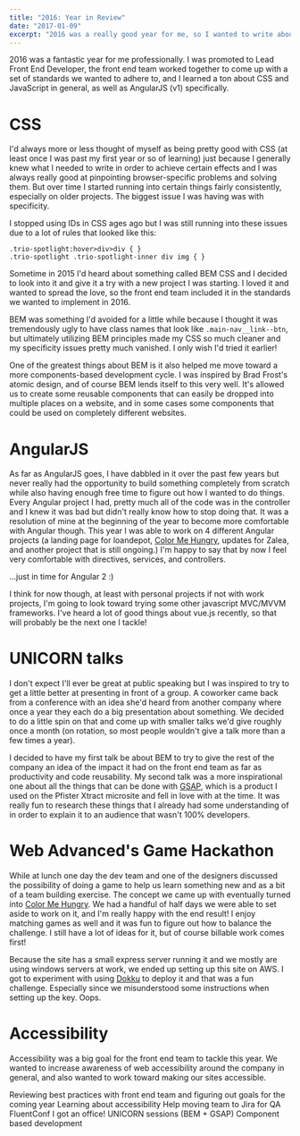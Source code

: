 ```yaml
---
title: "2016: Year in Review"
date: "2017-01-09"
excerpt: "2016 was a really good year for me, so I wanted to write about it."
---
```


2016 was a fantastic year for me professionally. I was promoted to Lead Front End Developer, the front end team worked together to come up with a set of standards we wanted to adhere to, and I learned a ton about CSS and JavaScript in general, as well as AngularJS (v1) specifically.

CSS
===

I'd always more or less thought of myself as being pretty good with CSS (at least once I was past my first year or so of learning) just because I generally knew what I needed to write in order to achieve certain effects and I was always really good at pinpointing browser-specific problems and solving them. But over time I started running into certain things fairly consistently, especially on older projects. The biggest issue I was having was with specificity.

I stopped using IDs in CSS ages ago but I was still running into these issues due to a lot of rules that looked like this:

```
.trio-spotlight:hover>div>div { }
.trio-spotlight .trio-spotlight-inner div img { }
```

Sometime in 2015 I'd heard about something called BEM CSS and I decided to look into it and give it a try with a new project I was starting. I loved it and wanted to spread the love, so the front end team included it in the standards we wanted to implement in 2016.

BEM was something I'd avoided for a little while because I thought it was tremendously ugly to have class names that look like `.main-nav__link--btn`, but ultimately utilizing BEM principles made my CSS so much cleaner and my specificity issues pretty much vanished. I only wish I'd tried it earlier!

One of the greatest things about BEM is it also helped me move toward a more components-based development cycle. I was inspired by Brad Frost's atomic design, and of course BEM lends itself to this very well. It's allowed us to create some reusable components that can easily be dropped into multiple places on a website, and in some cases some components that could be used on completely different websites.

AngularJS
=========

As far as AngularJS goes, I have dabbled in it over the past few years but never really had the opportunity to build something completely from scratch while also having enough free time to figure out how I wanted to do things. Every Angular project I had, pretty much all of the code was in the controller and I knew it was bad but didn't really know how to stop doing that. It was a resolution of mine at the beginning of the year to become more comfortable with Angular though. This year I was able to work on 4 different Angular projects (a landing page for loandepot, [Color Me Hungry](http://www.colormehungry.com), updates for Zalea, and another project that is still ongoing.) I'm happy to say that by now I feel very comfortable with directives, services, and controllers.

...just in time for Angular 2 :)

I think for now though, at least with personal projects if not with work projects, I'm going to look toward trying some other javascript MVC/MVVM frameworks. I've heard a lot of good things about vue.js recently, so that will probably be the next one I tackle!

UNICORN talks
=============
I don't expect I'll ever be great at public speaking but I was inspired to try to get a little better at presenting in front of a group. A coworker came back from a conference with an idea she'd heard from another company where once a year they each do a big presentation about something. We decided to do a little spin on that and come up with smaller talks we'd give roughly once a month (on rotation, so most people wouldn't give a talk more than a few times a year).

I decided to have my first talk be about BEM to try to give the rest of the company an idea of the impact it had on the front end team as far as productivity and code reusability. My second talk was a more inspirational one about all the things that can be done with [GSAP](https://greensock.com/gsap), which is a product I used on the Pfister Xtract microsite and fell in love with at the time. It was really fun to research these things that I already had some understanding of in order to explain it to an audience that wasn't 100% developers.

Web Advanced's Game Hackathon
=============================
While at lunch one day the dev team and one of the designers discussed the possibility of doing a game to help us learn something new and as a bit of a team building exercise. The concept we came up with eventually turned into [Color Me Hungry](http://www.colormehungry.com). We had a handful of half days we were able to set aside to work on it, and I'm really happy with the end result! I enjoy matching games as well and it was fun to figure out how to balance the challenge. I still have a lot of ideas for it, but of course billable work comes first!

Because the site has a small express server running it and we mostly are using windows servers at work, we ended up setting up this site on AWS. I got to experiment with using [Dokku](https://github.com/dokku/dokku) to deploy it and that was a fun challenge. Especially since we misunderstood some instructions when setting up the key. Oops.

Accessibility
=============

Accessibility was a big goal for the front end team to tackle this year. We wanted to increase awareness of web accessibility around the company in general, and also wanted to work toward making our sites accessible.

Reviewing best practices with front end team and figuring out goals for the coming year
Learning about accessibility
Help moving team to Jira for QA
FluentConf
I got an office!
UNICORN sessions (BEM + GSAP)
Component based development
